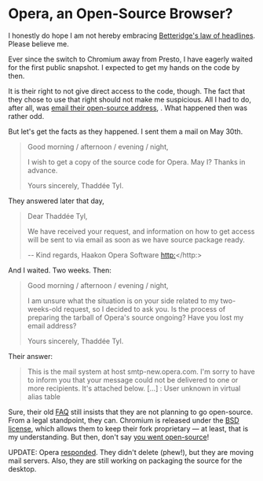 # Opera, an Open-Source Browser?

I honestly do hope I am not hereby embracing [Betteridge's law of headlines](http://en.wikipedia.org/wiki/Betteridge). Please believe me.

Ever since the switch to Chromium away from Presto, I have eagerly waited for the first public snapshot. I expected to get my hands on the code by then.

It is their right to not give direct access to the code, though. The fact that they chose to use that right should not make me suspicious. All I had to do, after all, was [email their open-source address](https://twitter.com/opera/status/339658208656375808), <opensource>. What happened then was rather odd.

But let's get the facts as they happened. I sent them a mail on May 30th.

> Good morning / afternoon / evening / night,
>
> I wish to get a copy of the source code for Opera.
> May I?
> Thanks in advance.
>
> Yours sincerely,
> Thaddée Tyl.

They answered later that day,

> Dear Thaddée Tyl,
>
> We have received your request, and information on how to get access will be sent to
> via email as soon as we have source package ready.
>
> --
> Kind regards,
> Haakon
> Opera Software
> <http:></http:>

And I waited. Two weeks. Then:

> Good morning / afternoon / evening / night,
>
> I am unsure what the situation is on your side related to my
> two-weeks-old request, so I decided to ask you. Is the process of
> preparing the tarball of Opera's source ongoing? Have you lost my
> email address?
>
> Yours sincerely,
> Thaddée Tyl.

Their answer:

> This is the mail system at host smtp-new.opera.com.
> I'm sorry to have to inform you that your message could not
> be delivered to one or more recipients. It's attached below.
> […]
> <opensource>: User unknown in virtual alias table

Sure, their old [FAQ](http://business.opera.com/press/faq/) still insists that they are not planning to go open-source. From a legal standpoint, they can. Chromium is released under the [BSD license](http://src.chromium.org/viewvc/chrome/trunk/src/LICENSE), which allows them to keep their fork proprietary — at least, that is my understanding. But then, don't say [you went open-source](https://twitter.com/opera/status/339658208656375808)!

UPDATE: Opera [responded](https://twitter.com/opera/status/345616182738554883). They didn't delete <opensource> (phew!), but they are moving mail servers. Also, they are still working on packaging the source for the desktop. </opensource></opensource></opensource>

<script type="application/ld+json">
{ "@context": "http://schema.org",
  "@type": "BlogPosting",
  "datePublished": "2013-06-14T19:01:00Z",
  "keywords": "web" }
</script>
